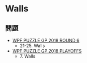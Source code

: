 # Walls

## 問題
- [WPF PUZZLE GP 2018 ROUND 6](../questions/wpfpgp2018-6.md)
	- 21-25. Walls
- [WPF PUZZLE GP 2018 PLAYOFFS](../questions/wpfpgp2018-po.md)
	- 7\. Walls
